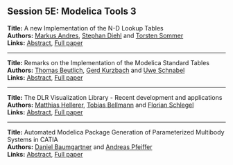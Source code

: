 <h2>Session 5E: Modelica Tools 3</h2>
<p>
<b>Title:</b> A new Implementation of the N-D Lookup Tables<br />
<b>Authors:</b> <a href="../authors/author_10.html">Markus Andres</a>, <a href="../authors/author_69.html">Stephan Diehl</a> and <a href="../authors/author_290.html">Torsten Sommer</a><br />
<b>Links:</b> <a href="../abstracts/abstract_93.pdf">Abstract</a>, <a href="../submissions/ECP14096885_AndresDiehlSommer.pdf">Full paper</a>
</p>
<hr />
<p>
<b>Title:</b> Remarks on the Implementation of the Modelica Standard Tables<br />
<b>Authors:</b> <a href="../authors/author_38.html">Thomas Beutlich</a>, <a href="../authors/author_183.html">Gerd Kurzbach</a> and <a href="../authors/author_278.html">Uwe Schnabel</a><br />
<b>Links:</b> <a href="../abstracts/abstract_94.pdf">Abstract</a>, <a href="../submissions/ECP14096893_BeutlichKurzbachSchnabel.pdf">Full paper</a>
</p>
<hr />
<p>
<b>Title:</b> The DLR Visualization Library - Recent development and applications<br />
<b>Authors:</b> <a href="../authors/author_130.html">Matthias Hellerer</a>, <a href="../authors/author_27.html">Tobias Bellmann</a> and <a href="../authors/author_274.html">Florian Schlegel</a><br />
<b>Links:</b> <a href="../abstracts/abstract_95.pdf">Abstract</a>, <a href="../submissions/ECP14096899_HellererBellmannSchlegel.pdf">Full paper</a>
</p>
<hr />
<p>
<b>Title:</b> Automated Modelica Package Generation of Parameterized Multibody Systems in CATIA<br />
<b>Authors:</b> <a href="../authors/author_25.html">Daniel Baumgartner</a> and <a href="../authors/author_241.html">Andreas Pfeiffer</a><br />
<b>Links:</b> <a href="../abstracts/abstract_96.pdf">Abstract</a>, <a href="../submissions/ECP14096913_BaumgartnerPfeiffer.pdf">Full paper</a>
</p>